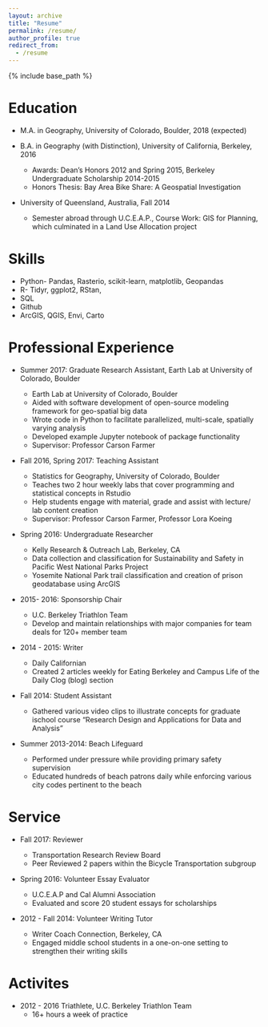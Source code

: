```yaml
---
layout: archive
title: "Resume"
permalink: /resume/
author_profile: true
redirect_from:
  - /resume
---
```


{% include base_path %}

Education
======
* M.A. in Geography, University of Colorado, Boulder, 2018 (expected)

* B.A. in Geography (with Distinction), University of California, Berkeley, 2016 
  * Awards: Dean’s Honors 2012 and Spring 2015, Berkeley Undergraduate Scholarship 2014-2015
  * Honors Thesis: Bay Area Bike Share: A Geospatial Investigation 

* University of Queensland, Australia, Fall 2014 
  * Semester abroad through U.C.E.A.P., Course Work:  GIS for Planning, which culminated in a Land Use 
    Allocation project

Skills
======
* Python- Pandas, Rasterio, scikit-learn, matplotlib, Geopandas 
* R- Tidyr, ggplot2, RStan, 
* SQL
* Github 
* ArcGIS, QGIS, Envi, Carto

Professional Experience
======
* Summer 2017: Graduate Research Assistant, Earth Lab at University of Colorado, Boulder
  * Earth Lab at University of Colorado, Boulder
  * Aided with software development of open-source modeling framework for geo-spatial big data
  * Wrote code in Python to facilitate parallelized, multi-scale, spatially varying analysis 
  * Developed example Jupyter notebook of package functionality 
  * Supervisor: Professor Carson Farmer 

* Fall 2016, Spring 2017: Teaching Assistant 
  * Statistics for Geography, University of Colorado, Boulder 
  * Teaches two 2 hour weekly labs that cover programming and statistical concepts in Rstudio
  * Help students engage with material, grade and assist with lecture/ lab content creation
  * Supervisor: Professor Carson Farmer, Professor Lora Koeing  

* Spring 2016: Undergraduate Researcher
    * Kelly Research & Outreach Lab, Berkeley, CA  
    * Data collection and classification for Sustainability and Safety in Pacific West National Parks Project 
    * Yosemite National Park trail classification and creation of prison geodatabase using ArcGIS 
    
* 2015- 2016: Sponsorship Chair 
  * U.C. Berkeley Triathlon Team 
  * Develop and maintain relationships with major companies for team deals for 120+ member team

* 2014 - 2015: Writer
  * Daily Californian
  * Created 2 articles weekly for Eating Berkeley and Campus Life of the Daily Clog (blog) section
  
* Fall 2014: Student Assistant 
  * Gathered various video clips to illustrate concepts for graduate ischool course “Research Design and 
    Applications for Data and Analysis” 

* Summer 2013-2014: Beach Lifeguard 
  * Performed under pressure while providing primary safety supervision 
  * Educated hundreds of beach patrons daily while enforcing various city codes pertinent to the beach 

Service 
======
* Fall 2017: Reviewer 
  * Transportation Research Review Board 
  * Peer Reviewed 2 papers within the Bicycle Transportation subgroup 
  
* Spring 2016: Volunteer Essay Evaluator 
  * U.C.E.A.P and Cal Alumni Association 
  * Evaluated and score 20 student essays for scholarships 
  
* 2012 - Fall 2014: Volunteer Writing Tutor 
  * Writer Coach Connection, Berkeley, CA
  * Engaged middle school students in a one-on-one setting to strengthen their writing skills 

Activites
======
* 2012 - 2016 Triathlete, U.C. Berkeley Triathlon Team  		                    
  * 16+ hours a week of practice

